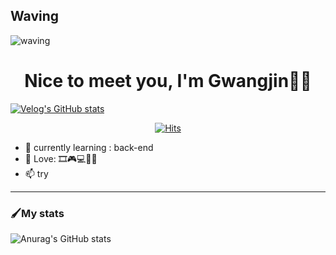 ## Waving <a id="waving">
![waving](https://capsule-render.vercel.app/api?type=waving&height=200&text=Waving!&fontAlign=80&fontAlignY=40&color=gradient)
<div align=center>
	
 # Nice to meet you, I'm Gwangjin🙋‍♂️
  
</div>

[![Velog's GitHub stats](https://velog-readme-stats.vercel.app/api/badge?name=jin2424)](https://velog.io/@rhrhkdwls24) 

<div align=center>
	
  [![Hits](https://hits.seeyoufarm.com/api/count/incr/badge.svg?url=https://github.com/jin2424)](https://hits.seeyoufarm.com) 
  
</div>


- 🌱 currently learning : back-end
- 💞️ Love: 🎞🎮💻🙋‍♂️
- 📫 try


----------
### 🖌My stats
![Anurag's GitHub stats](https://github-readme-stats.vercel.app/api?username=jin2424&show_icons=true&theme=great-gatsby)
